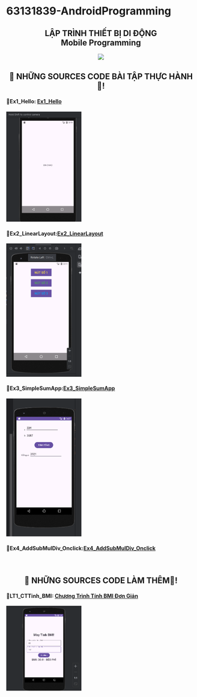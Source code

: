 # 63131839-AndroidProgramming
<h2 align="center">LẬP TRÌNH THIẾT BỊ DI ĐỘNG<br>Mobile Programming</h2>

<div align="center">
  <img height="350" src=https://proeffico.com/wp-content/uploads/2023/10/mobile-application-digital-marketing.gif />
</div>
<h2 align="center">👀 NHỮNG SOURCES CODE BÀI TẬP THỰC HÀNH👀!</h2>


<div>
  <h4>📂Ex1_Hello: <a href = "https://github.com/teddieV/63131839-AndroidProgramming/tree/main/Ex1_Hello/HelloWorld">Ex1_Hello</a></h4>
  <img src = "https://github.com/teddieV/63131839-AndroidProgramming/blob/main/%E1%BA%A2nh%20k%E1%BA%BFt%20qu%E1%BA%A3/Ex1_Hello.png" width = "200">
</div>
<div>
    <h4>📂Ex2_LinearLayout:<a href = "https://github.com/teddieV/63131839-AndroidProgramming/tree/main/Ex2_LinearLayout">Ex2_LinearLayout</a></h4>
    <img src = "https://github.com/teddieV/63131839-AndroidProgramming/blob/main/%E1%BA%A2nh%20k%E1%BA%BFt%20qu%E1%BA%A3/Ex2_LinearLayout.png" width = "200">
</div>
<div>
    <h4>📂Ex3_SimpleSumApp:<a href = "https://github.com/teddieV/63131839-AndroidProgramming/tree/main/Ex3_SimpleSumApp">Ex3_SimpleSumApp</a></h4>
    <img src = "https://github.com/teddieV/63131839-AndroidProgramming/blob/main/%E1%BA%A2nh%20k%E1%BA%BFt%20qu%E1%BA%A3/Ex3_SimpleSumApp.png" width = "200">
</div>
<div>
    <h4>📂Ex4_AddSubMulDiv_Onclick:<a href = https://github.com/teddieV/63131839-AndroidProgramming/tree/main/Ex4_AddSubMulDiv_Onclick>Ex4_AddSubMulDiv_Onclick</a></h4>
    <img src = "" width = "200">
</div>





<h2 align="center">👀 NHỮNG SOURCES CODE LÀM THÊM👀!</h2>
<div>
  <h4>📂LT1_CTTinh_BMI: <a href = "https://github.com/teddieV/63131839-AndroidProgramming/tree/main/LT1_CTTinh_BMI">Chương Trình Tính BMI Đơn Giản</a></h4>
  <img src = "https://github.com/teddieV/63131839-AndroidProgramming/blob/main/%E1%BA%A2nh%20k%E1%BA%BFt%20qu%E1%BA%A3/LT1_CTTinhBMI.PNG" width = "200">
</div>